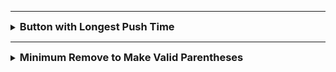 
---

<details>
<summary><strong style="font-size:1.17em">Button with Longest Push Time</strong></summary>

https://leetcode.com/contest/weekly-contest-428/problems/button-with-longest-push-time/description/


```java
class Solution {
    public int buttonWithLongestTime(int[][] events) {

        if(events.length==1){
            return events[0][0];
        }

        // 순회하여 차이값 저장 
        int[] timeGap = new int[events.length];
        timeGap[0] = events[0][1];
        for(int i = 1; i < events.length; i++){
            timeGap[i] = events[i][1]-events[i-1][1];
        }

        // 뒤 부터 순회하며 가장 오랜걸린시간이 나오면 인덱스 업데이트
        int smallIndex = -1;
        int maxTimeGap = -1;
        for(int i = events.length -1; i>=0; i--){
            int idx = events[i][0];
            if(maxTimeGap == timeGap[i] && smallIndex > idx){
                smallIndex = idx;
            }else if(maxTimeGap < timeGap[i]){
                maxTimeGap = timeGap[i];
                smallIndex = idx;
            }
        }

        return smallIndex;
        
    }
    // 오름차순 시간
    // 버튼을 누르는데 가장 오랜 걸린 시간의 인덱스 반환
    // 동일한 차이 시간이면 가장 작은 인덱스 반환 
}

```

</details>

---

<details>
<summary><strong style="font-size:1.17em">Minimum Remove to Make Valid Parentheses</strong></summary>

https://leetcode.com/problems/minimum-remove-to-make-valid-parentheses/

O(N)이지만 느림 
```java
class Solution {
    public String minRemoveToMakeValid(String s) {
        // left -> right
        int leftNum = 0;
        int rightNum = 0;

        StringBuilder sb = new StringBuilder();
        for(char c : s.toCharArray()){
            if(c=='('){
                leftNum++;
            }else if(c==')' && leftNum < rightNum +1){
                continue;
            }else if(c==')'){
                rightNum++;
            }

            sb.append(c);
        }

        s = sb.toString();
        System.out.println(s);


        // right -> left  
        sb = new StringBuilder();
        leftNum = 0;
        rightNum = 0;

        for (int i = s.length() - 1; i >= 0; i--) {
            char c = s.charAt(i);
            if (c == ')') {
                rightNum++;
            } else if (c == '(' && leftNum + 1 > rightNum) {
                continue;
            } else if (c == '(') {
                leftNum++;
            }
            sb.insert(0, c);  
        }

        return sb.toString();

    }
}

```

인덱스와 스택으로 해결하는 방법

```java
public String minRemoveToMakeValid(String s) {
  StringBuilder sb = new StringBuilder(s);
  Stack<Integer> st = new Stack();
  for (int i = 0; i < sb.length(); ++i) {
    if (sb.charAt(i) == '(') st.add(i + 1);
    if (sb.charAt(i) == ')') {
      if (!st.empty() && st.peek() >= 0) st.pop();
      else st.add(-(i + 1));
    }
  }
  while (!st.empty())
    sb.deleteCharAt(Math.abs(st.pop()) - 1);
  return sb.toString();
}
```

</details>